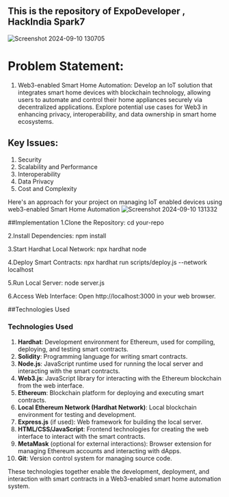 ## This is the repository of ExpoDeveloper , HackIndia Spark7

![Screenshot 2024-09-10 130705](https://github.com/user-attachments/assets/78bccfbd-577c-41bb-9ab5-206787994006)

# Problem Statement:
1.	Web3-enabled Smart Home Automation: Develop an IoT solution that integrates smart home devices with blockchain technology, allowing users to automate and control their home appliances securely via decentralized applications. Explore potential use cases for Web3 in enhancing privacy, interoperability, and data ownership in smart home ecosystems.

## Key Issues: 
1. Security
2. Scalability and Performance
3. Interoperability
4. Data Privacy
5. Cost and Complexity

Here's an approach for your project on managing IoT enabled devices using web3-enabled Smart Home Automation
![Screenshot 2024-09-10 131332](https://github.com/user-attachments/assets/fcb82a05-9f1b-4c35-abb4-b161cb448b28)

##Implementation
1.Clone the Repository:
  cd your-repo
  
2.Install Dependencies:
npm install

3.Start Hardhat Local Network:
npx hardhat node

4.Deploy Smart Contracts:
npx hardhat run scripts/deploy.js --network localhost

5.Run Local Server:
node server.js

6.Access Web Interface:
Open http://localhost:3000 in your web browser.

##Technologies Used
### **Technologies Used**

1. **Hardhat**: Development environment for Ethereum, used for compiling, deploying, and testing smart contracts.
2. **Solidity**: Programming language for writing smart contracts.
3. **Node.js**: JavaScript runtime used for running the local server and interacting with the smart contracts.
4. **Web3.js**: JavaScript library for interacting with the Ethereum blockchain from the web interface.
5. **Ethereum**: Blockchain platform for deploying and executing smart contracts.
6. **Local Ethereum Network (Hardhat Network)**: Local blockchain environment for testing and development.
7. **Express.js** (if used): Web framework for building the local server.
8. **HTML/CSS/JavaScript**: Frontend technologies for creating the web interface to interact with the smart contracts.
9. **MetaMask** (optional for external interactions): Browser extension for managing Ethereum accounts and interacting with dApps.
10. **Git**: Version control system for managing source code.

These technologies together enable the development, deployment, and interaction with smart contracts in a Web3-enabled smart home automation system.



   
